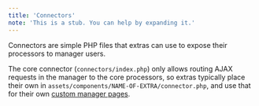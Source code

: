 ```yaml
---
title: 'Connectors'
note: 'This is a stub. You can help by expanding it.'
---
```


Connectors are simple PHP files that extras can use to expose their processors to manager users.

The core connector (`connectors/index.php`) only allows routing AJAX requests in the manager to the core processors, so extras typically place their own in `assets/components/NAME-OF-EXTRA/connector.php`, and use that for their own [custom manager pages](extending-modx/custom-manager-pages).
